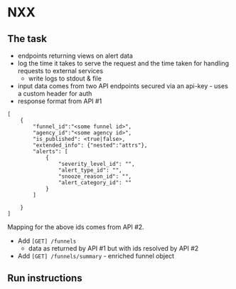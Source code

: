 # NXX
## The task
* endpoints returning views on alert data
* log the time it takes to serve the request and the time taken for handling requests to external services
  * write logs to stdout & file
*  input data comes from two API endpoints secured via an api-key - uses a custom header for auth
* response format from API #1
```
[
    {
        "funnel_id":"<some funnel id>",
        "agency_id":"<some agency id>",
        "is_published": <true|false>,
        "extended_info": {"nested":"attrs"},
        "alerts": [
            {
                "severity_level_id": "",
                "alert_type_id": "",
                "snooze_reason_id": "",
                "alert_category_id": ""
            }
        ]

    }
]
```
Mapping for the above ids comes from API #2.
* Add `[GET] /funnels`
  * data as returned by API #1 but with ids resolved by API #2
* Add `[GET] /funnels/summary` - enriched funnel object

## Run instructions
